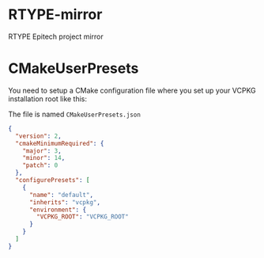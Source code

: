 # RTYPE-mirror
RTYPE Epitech project mirror

# CMakeUserPresets

You need to setup a CMake configuration file where you set up your VCPKG installation root like this:

The file is named `CMakeUserPresets.json`
```json
{
  "version": 2,
  "cmakeMinimumRequired": {
    "major": 3,
    "minor": 14,
    "patch": 0
  },
  "configurePresets": [
    {
      "name": "default",
      "inherits": "vcpkg",
      "environment": {
        "VCPKG_ROOT": "VCPKG_ROOT"
      }
    }
  ]
}
```